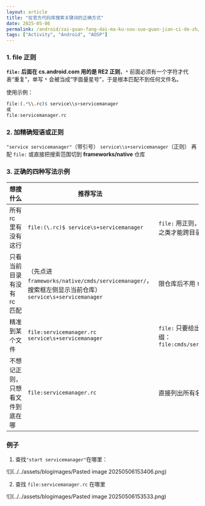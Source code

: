 ```yaml
---
layout: article
title: "在官方代码库搜索关键词的正确方式"
date: 2025-05-06
permalink: /android/zai-guan-fang-dai-ma-ku-sou-suo-guan-jian-ci-de-zh/
tags: ["Activity", "Android", "AOSP"]
---
```


  

### 1. file 正则
**`file:` 后面在 cs.android.com 用的是 RE2 正则**，`*` 前面必须有一个字符才代表“重复”，单写 `*` 会被当成“字面量星号”，于是根本匹配不到任何文件名。

使用示例：

```r
file:(.*\\.rc)$ service\\s+servicemanager 
或
file:servicemanager.rc
```

### 2. 加精确短语或正则
`"service servicemanager"`（带引号）
`service\\s+servicemanager`（正则）
再配 `file:` 或直接把搜索范围切到 **frameworks/native** 仓库

### 3. 正确的四种写法示例

| 想搜什么            | 推荐写法                                                                                 | 说明                                                                      |
| --------------- | ------------------------------------------------------------------------------------ | ----------------------------------------------------------------------- |
| 所有 rc 里有没有这行    | `file:(\.rc)$ service\s+servicemanager`                                              | `file:` 用正则，`.` 不匹配 `/`，所以用 `.*` 或 `[^/]*` 之类才能跨目录。                     |
| 只看当前目录有没有 rc 匹配 | （先点进 `frameworks/native/cmds/servicemanager/`，搜索框左侧显示当前仓库）`service\s+servicemanager` | 限仓库后不用 `file:` 也行，行数少不会淹没。                                              |
| 精准到某个文件         | `file:servicemanager.rc service\s+servicemanager`                                    | `file:` 只要给出完整文件名即可，支持路径前缀：`file:cmds/servicemanager/servicemanager.rc` |
| 不想记正则，只想看文件到底在哪 | `file:servicemanager.rc`                                                             | 直接列出所有名叫 `servicemanager.rc` 的文件。                                       |

### 例子

1. 查找`"start servicemanager"`在哪里：

![](../../assets/blogimages/Pasted image 20250506153406.png)

2. 查找 `file:servicemanager.rc` 在哪里

![](../../assets/blogimages/Pasted image 20250506153533.png)

